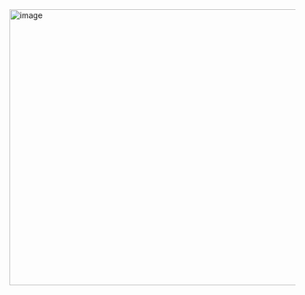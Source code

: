 <img width="956" height="488" alt="image" src="https://github.com/user-attachments/assets/7516ed2b-24f7-47f0-9039-7cae9920b0c1" />
